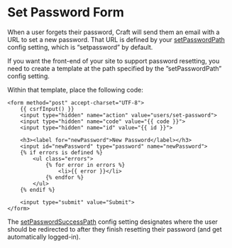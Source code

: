 # Set Password Form

When a user forgets their password, Craft will send them an email with a URL to set a new password. That URL is defined by your [setPasswordPath](https://docs.craftcms.com/api/v3/craft-config-generalconfig.html#$setPasswordPath-detail) config setting, which is “setpassword” by default.

If you want the front-end of your site to support password resetting, you need to create a template at the path specified by the ”setPasswordPath” config setting.

Within that template, place the following code:

```twig
<form method="post" accept-charset="UTF-8">
    {{ csrfInput() }}
    <input type="hidden" name="action" value="users/set-password">
    <input type="hidden" name="code" value="{{ code }}">
    <input type="hidden" name="id" value="{{ id }}">

    <h3><label for="newPassword">New Password</label></h3>
    <input id="newPassword" type="password" name="newPassword">
    {% if errors is defined %}
        <ul class="errors">
            {% for error in errors %}
                <li>{{ error }}</li>
            {% endfor %}
        </ul>
    {% endif %}

    <input type="submit" value="Submit">
</form>
```

The [setPasswordSuccessPath](https://docs.craftcms.com/api/v3/craft-config-generalconfig.html#$setPasswordSuccessPath-detail) config setting designates where the user should be redirected to after they finish resetting their password (and get automatically logged-in).
